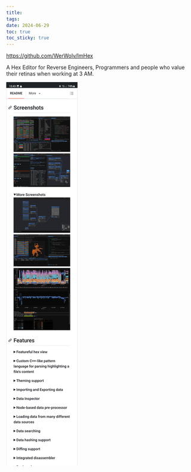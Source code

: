 ```yaml
---
title: 
tags: 
date: 2024-06-29
toc: true
toc_sticky: true
---
```

https://github.com/WerWolv/ImHex

A Hex Editor for Reverse Engineers, Programmers and people who value their retinas when working at 3 AM.

![](_asset/Screenshot_20240629_134340_Brave.jpg)